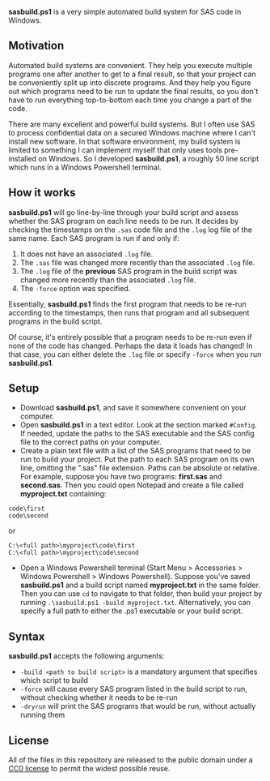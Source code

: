 **sasbuild.ps1** is a very simple automated build system for SAS code in Windows.

## Motivation

Automated build systems are convenient. They help you execute multiple programs one after another to get to a final result, so that your project can be conveniently split up into discrete programs. And they help you figure out which programs need to be run to update the final results, so you don't have to run everything top-to-bottom each time you change a part of the code.

There are many excellent and powerful build systems. But I often use SAS to process confidential data on a secured Windows machine where I can't install new software. In that software environment, my build system is limited to something I can implement myself that only uses tools pre-installed on Windows. So I developed **sasbuild.ps1**, a roughly 50 line script which runs in a Windows Powershell terminal.

## How it works

**sasbuild.ps1** will go line-by-line through your build script and assess whether the SAS program on each line needs to be run. It decides by checking the timestamps on the `.sas` code file and the `.log` log file of the same name. Each SAS program is run if and only if:

1. It does not have an associated `.log` file.
2. The `.sas` file was changed more recently than the associated `.log` file.
3. The `.log` file of the **previous** SAS program in the build script was changed more recently than the associated `.log` file.
4. The `-force` option was specified.

Essentially, **sasbuild.ps1** finds the first program that needs to be re-run according to the timestamps, then runs that program and all subsequent programs in the build script.

Of course, it's entirely possible that a program needs to be re-run even if none of the code has changed. Perhaps the data it loads has changed! In that case, you can either delete the `.log` file or specify `-force` when you run **sasbuild.ps1**.

## Setup

* Download **sasbuild.ps1**, and save it somewhere convenient on your computer.
* Open **sasbuild.ps1** in a text editor. Look at the section marked `#Config`. If needed, update the paths to the SAS executable and the SAS config file to the correct paths on your computer.
* Create a plain text file with a list of the SAS programs that need to be run to build your project. Put the path to each SAS program on its own line, omitting the ".sas" file extension. Paths can be absolute or relative. For example, suppose you have two programs: **first.sas** and **second.sas**. Then you could open Notepad and create a file called **myproject.txt** containing:

```
code\first
code\second
```

or

```
C:\<full path>\myproject\code\first
C:\<full path>\myproject\code\second
```

* Open a Windows Powershell terminal (Start Menu > Accessories > Windows Powershell > Windows Powershell). Suppose you've saved **sasbuild.ps1** and a build script named **myproject.txt** in the same folder. Then you can use `cd` to navigate to that folder, then build your project by running `.\sasbuild.ps1 -build myproject.txt`. Alternatively, you can specify a full path to either the .ps1 executable or your build script.

## Syntax

**sasbuild.ps1** accepts the following arguments:

* `-build <path to build script>` is a mandatory argument that specifies which script to build
* `-force` will cause every SAS program listed in the build script to run, without checking whether it needs to be re-run
* `-dryrun` will print the SAS programs that would be run, without actually running them

## License

All of the files in this repository are released to the public domain under a [CC0 license](https://creativecommons.org/publicdomain/zero/1.0/) to permit the widest possible reuse.